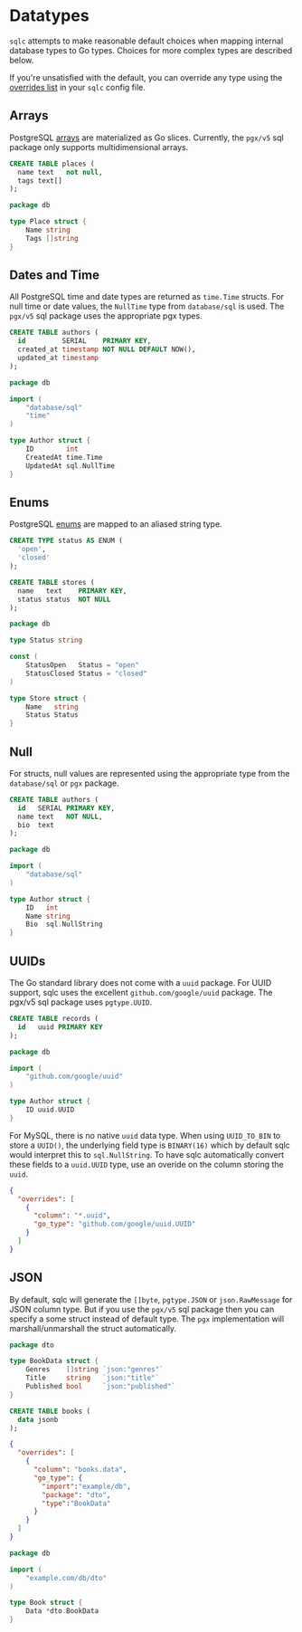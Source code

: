 # Datatypes

`sqlc` attempts to make reasonable default choices when mapping internal
database types to Go types. Choices for more complex types are described below.

If you're unsatisfied with the default, you can override any type using the
[overrides list](config.html#type-overriding) in your `sqlc` config file.

## Arrays

PostgreSQL [arrays](https://www.postgresql.org/docs/current/arrays.html) are
materialized as Go slices. Currently, the `pgx/v5` sql package only supports multidimensional arrays.

```sql
CREATE TABLE places (
  name text   not null,
  tags text[]
);
```

```go
package db

type Place struct {
	Name string
	Tags []string
}
```

## Dates and Time

All PostgreSQL time and date types are returned as `time.Time` structs. For
null time or date values, the `NullTime` type from `database/sql` is used.
The `pgx/v5` sql package uses the appropriate pgx types.

```sql
CREATE TABLE authors (
  id         SERIAL    PRIMARY KEY,
  created_at timestamp NOT NULL DEFAULT NOW(),
  updated_at timestamp
);
```

```go
package db

import (
	"database/sql"
	"time"
)

type Author struct {
	ID        int
	CreatedAt time.Time
	UpdatedAt sql.NullTime
}
```

## Enums

PostgreSQL [enums](https://www.postgresql.org/docs/current/arrays.html) are
mapped to an aliased string type.

```sql
CREATE TYPE status AS ENUM (
  'open',
  'closed'
);

CREATE TABLE stores (
  name   text    PRIMARY KEY,
  status status  NOT NULL
);
```

```go
package db

type Status string

const (
	StatusOpen   Status = "open"
	StatusClosed Status = "closed"
)

type Store struct {
	Name   string
	Status Status
}
```

## Null

For structs, null values are represented using the appropriate type from the
`database/sql` or `pgx` package. 

```sql
CREATE TABLE authors (
  id   SERIAL PRIMARY KEY,
  name text   NOT NULL,
  bio  text
);
```

```go
package db

import (
	"database/sql"
)

type Author struct {
	ID   int
	Name string
	Bio  sql.NullString
}
```

## UUIDs

The Go standard library does not come with a `uuid` package. For UUID support,
sqlc uses the excellent `github.com/google/uuid` package. The pgx/v5 sql package uses `pgtype.UUID`.

```sql
CREATE TABLE records (
  id   uuid PRIMARY KEY
);
```

```go
package db

import (
	"github.com/google/uuid"
)

type Author struct {
	ID uuid.UUID
}
```

For MySQL, there is no native `uuid` data type. When using `UUID_TO_BIN` to store a `UUID()`, the underlying field type is `BINARY(16)` which by default sqlc would interpret this to `sql.NullString`. To have sqlc automatically convert these fields to a `uuid.UUID` type, use an overide on the column storing the `uuid`.
```json
{
  "overrides": [
    {
      "column": "*.uuid",
      "go_type": "github.com/google/uuid.UUID"
    }
  ]
}
```

## JSON

By default, sqlc will generate the `[]byte`, `pgtype.JSON` or `json.RawMessage` for JSON column type.
But if you use the `pgx/v5` sql package then you can specify a some struct instead of default type.
The `pgx` implementation will marshall/unmarshall the struct automatically.

```go
package dto

type BookData struct {
	Genres    []string `json:"genres"`
	Title     string   `json:"title"`
	Published bool     `json:"published"`
}
```

```sql
CREATE TABLE books (
  data jsonb
);
```

```json
{
  "overrides": [
    {
      "column": "books.data",
      "go_type": {
        "import":"example/db",
        "package": "dto",
        "type":"BookData"
      }
    }
  ]
}
```

```go
package db

import (
	"example.com/db/dto"
)

type Book struct {
    Data *dto.BookData
}
```

